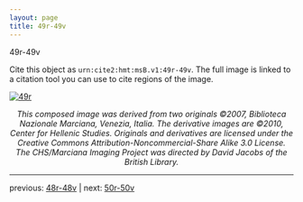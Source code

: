 ```yaml
---
layout: page
title: 49r-49v
---
```


49r-49v

Cite this object as `urn:cite2:hmt:msB.v1:49r-49v`. The full image is linked to a citation tool you can use to cite regions of the image.

[![49r](http://www.homermultitext.org/iipsrv?IIIF=/project/homer/pyramidal/deepzoom/hmt/vbbifolio/v1/vb_48v_49r.tif/full/800,/0/default.jpg)](http://www.homermultitext.org/ict2/?urn=urn:cite2:hmt:vbbifolio.v1:vb_48v_49r) 

<p style="text-align: center; font-style: italic;">This composed image was derived from two originals ©2007, Biblioteca Nazionale Marciana, Venezia, Italia. The derivative images are ©2010, Center for Hellenic Studies. Originals and derivatives are licensed under the Creative Commons Attribution-Noncommercial-Share Alike 3.0 License. The CHS/Marciana Imaging Project was directed by David Jacobs of the British Library.</p>

---

previous: [48r-48v](../48r-48v/) | next: [50r-50v](../50r-50v/)
